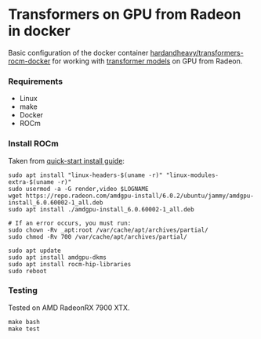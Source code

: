 # Transformers on GPU from Radeon in docker
Basic configuration of the docker container [hardandheavy/transformers-rocm-docker](https://hub.docker.com/repository/docker/hardandheavy/transformers-rocm-docker/general) for working with [transformer models](https://huggingface.co) on GPU from Radeon.

### Requirements
* Linux
* make
* Docker
* ROCm

### Install ROCm
Taken from [quick-start install guide](https://rocm.docs.amd.com/projects/install-on-linux/en/latest/tutorial/quick-start.html):
```
sudo apt install "linux-headers-$(uname -r)" "linux-modules-extra-$(uname -r)"
sudo usermod -a -G render,video $LOGNAME
wget https://repo.radeon.com/amdgpu-install/6.0.2/ubuntu/jammy/amdgpu-install_6.0.60002-1_all.deb
sudo apt install ./amdgpu-install_6.0.60002-1_all.deb

# If an error occurs, you must run:
sudo chown -Rv _apt:root /var/cache/apt/archives/partial/
sudo chmod -Rv 700 /var/cache/apt/archives/partial/

sudo apt update
sudo apt install amdgpu-dkms
sudo apt install rocm-hip-libraries
sudo reboot
```

### Testing
Tested on AMD RadeonRX 7900 XTX.
```
make bash
make test
```
